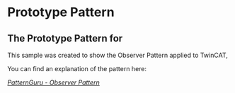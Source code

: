 # Prototype Pattern

## The Prototype Pattern for 

This sample was created to show the Observer Pattern applied to TwinCAT,

You can find an explanation of the pattern here:

*[PatternGuru - Observer Pattern](https://refactoring.guru/design-patterns/prototype)*


